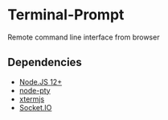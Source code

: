 # Terminal-Prompt
Remote command line interface from browser

## Dependencies

- [Node.JS 12+](https://nodejs.org/en/)
- [node-pty](https://github.com/microsoft/node-pty)
- [xtermjs](https://github.com/xtermjs/xterm.js)
- [Socket.IO](https://socket.io/)